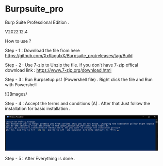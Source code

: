 # Burpsuite_pro
Burp Suite Professional Edition  . 

V2022.12.4


How to use ? 

Step - 1 : Download the file from here https://github.com/XxRagulxX/Burpsuite_pro/releases/tag/Build 

Step - 2 : Use 7-zip to Unzip the file. If you don't have 7-zip offical download link : https://www.7-zip.org/download.html 

Step - 3 : Run Burpsetup.ps1 (Powershell file) . Right click the file and Run with Powershell 

![](Images/

Step - 4 : Accept the terms and conditions (A) . After that Just follow the installation for basic installation . 

![](Images/TandC.png)

Step - 5 : After Everything is done .




